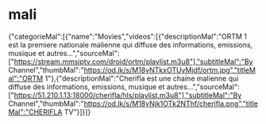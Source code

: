 # mali
{"categorieMal":[{"name":"Movies","videos":[{"descriptionMal":"ORTM 1 est  la premiere nationale malienne qui diffuse des informations, emissions, musique et autres...","sourceMal":["https://stream.mmsiptv.com/droid/ortm/playlist.m3u8"],"subtitleMal":"By Channel","thumbMal":"https://od.lk/s/M18yNTkxOTUyMjdf/ortm.jpg","titleMal":"ORTM 1"},{"descriptionMal":"Cherifla est  une chaine malienne qui diffuse des informations, emissions, musique et autres...","sourceMal":["https://51.210.1.13:18000/cherifla/hls/playlist.m3u8"],"subtitleMal":"By Channel","thumbMal":"https://od.lk/s/M18yNjk1OTk2NThf/cherifla.png","titleMal":"CHERIFLA TV"}]}]}
